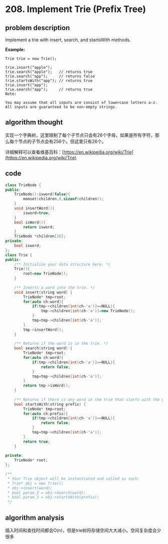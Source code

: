 # 208. Implement Trie (Prefix Tree)

## problem description

Implement a trie with insert, search, and startsWith methods.

**Example:**

```text
Trie trie = new Trie();

trie.insert("apple");
trie.search("apple");   // returns true
trie.search("app");     // returns false
trie.startsWith("app"); // returns true
trie.insert("app");   
trie.search("app");     // returns true
Note:

You may assume that all inputs are consist of lowercase letters a-z.
All inputs are guaranteed to be non-empty strings.
```

## algorithm thought

实现一个字典树，这里限制了每个子节点只会有26个字母，如果是所有字符，那么每个节点的子节点会有256个。但这里只有26个。

详细解释可以查看维基百科：[https://en.wikipedia.org/wiki/Trie](https://en.wikipedia.org/wiki/Trie)

## code

```c++
class TrieNode {
public:
    TrieNode():isword(false){
        memset(children,0,sizeof(children));
    }
    void insertWord(){
        isword=true;
    }
    bool isWord(){
        return isword;
    }
    TrieNode *children[26];
private:
    bool isword;    
};
class Trie {
public:
    /** Initialize your data structure here. */
    Trie(){
        root=new TrieNode();
    }
    
    /** Inserts a word into the trie. */
    void insert(string word) {
        TrieNode* tmp=root;
        for(auto ch:word){
            if(tmp->children[int(ch-'a')]==NULL){
                tmp->children[int(ch-'a')]=new TrieNode();
            }
            tmp=tmp->children[int(ch-'a')];
        }
        tmp->insertWord();
    }
    
    /** Returns if the word is in the trie. */
    bool search(string word) {
        TrieNode* tmp=root;
        for(auto ch:word){
            if(tmp->children[int(ch-'a')]==NULL){
                return false;
            }
            tmp=tmp->children[int(ch-'a')];
        }
        return tmp->isWord();
    }
    
    /** Returns if there is any word in the trie that starts with the given prefix. */
    bool startsWith(string prefix) {
        TrieNode* tmp=root;
        for(auto ch:prefix){
            if(tmp->children[int(ch-'a')]==NULL){
                return false;
            }
            tmp=tmp->children[int(ch-'a')];
        }
        return true;
    }
    
private:
    TrieNode* root;    
};

/**
 * Your Trie object will be instantiated and called as such:
 * Trie* obj = new Trie();
 * obj->insert(word);
 * bool param_2 = obj->search(word);
 * bool param_3 = obj->startsWith(prefix);
 */
```

## algorithm analysis

插入时间和查找时间都会O(n)，但是trie树将存储空间大大减小。空间复杂度会少很多